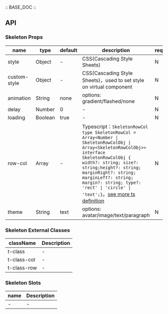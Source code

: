 :: BASE_DOC ::

## API
### Skeleton Props

name | type | default | description | required
-- | -- | -- | -- | --
style | Object | - | CSS(Cascading Style Sheets) | N
custom-style | Object | - | CSS(Cascading Style Sheets)，used to set style on virtual component | N
animation | String | none | options: gradient/flashed/none | N
delay | Number | 0 | \- | N
loading | Boolean | true | \- | N
row-col | Array | - | Typescript：`SkeletonRowCol` `type SkeletonRowCol = Array<Number \| SkeletonRowColObj \| Array<SkeletonRowColObj>>` `interface SkeletonRowColObj { width?: string; size?: string;height?: string; marginRight?: string; marginLeft?: string; margin?: string; type?: 'rect' \| 'circle' \| 'text';}`。[see more ts definition](https://github.com/Tencent/tdesign-miniprogram/blob/develop/packages/components/skeleton/type.ts) | N
theme | String | text | options: avatar/image/text/paragraph | N

### Skeleton External Classes

className | Description
-- | --
t-class | \-
t-class-col | \-
t-class-row | \-

### Skeleton Slots

name | Description
-- | --
\- | \-
